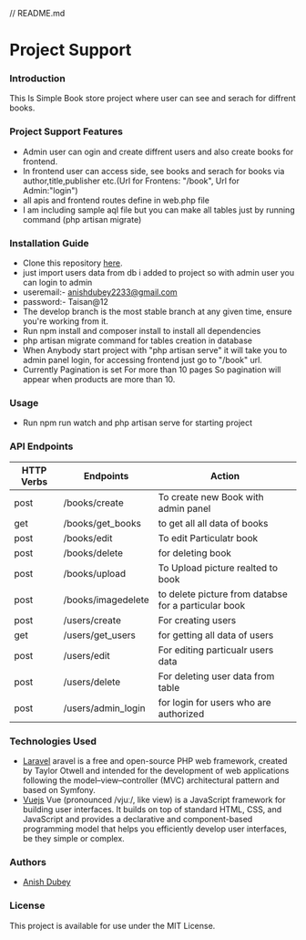 // README.md
# Project Support
### Introduction
This Is Simple Book store project where user can see and serach for diffrent books.
### Project Support Features
* Admin user can ogin and create diffrent users and also create books for frontend.
* In frontend user can access side, see books and serach for books via author,title,publisher etc.(Url for Frontens: "/book", Url for Admin:"login")
* all apis and frontend routes define in web.php file
* I am including sample aql file but you can make all tables just by running command (php artisan migrate)
### Installation Guide
* Clone this repository [here](https://github.com/anish3196/bookstore).
* just import users data from db i added to project so with admin user you can login to admin 
* useremail:- anishdubey2233@gmail.com 
* password:- Taisan@12
* The develop branch is the most stable branch at any given time, ensure you're working from it.
* Run npm install and composer install to install all dependencies
* php artisan migrate command for tables creation in database
* When Anybody start project with "php artisan serve" it will take you to admin panel login, for accessing frontend just go to "/book" url.
* Currently Pagination is set For more than 10 pages So pagination will appear when products are more than 10.
### Usage
* Run npm run watch and php artisan serve  for starting project
### API Endpoints
| HTTP Verbs | Endpoints | Action |
| --- | --- | --- |
|post| /books/create| To create new Book with admin panel
|get| /books/get_books| to get all all data of books
|post| /books/edit| To edit Particulatr book
|post| /books/delete| for deleting book
|post| /books/upload| To Upload picture realted to book
|post| /books/imagedelete| to delete picture from databse for a particular book
|post| /users/create| For creating users
|get| /users/get_users| for getting all data of users
|post| /users/edit| For editing particualr users data
|post| /users/delete| For deleting user data from table
|post| /users/admin_login| for login for users who are authorized
### Technologies Used

* [Laravel](https://laravel.com/docs/9.x) aravel is a free and open-source PHP web framework, created by Taylor Otwell and intended for the development of web applications following the model–view–controller (MVC) architectural pattern and based on Symfony.
* [Vuejs](https://vuejs.org/guide/introduction.html) Vue (pronounced /vjuː/, like view) is a JavaScript framework for building user interfaces. It builds on top of standard HTML, CSS, and JavaScript and provides a declarative and component-based programming model that helps you efficiently develop user interfaces, be they simple or complex.
### Authors
* [Anish Dubey](https://github.com/anish3196)
### License
This project is available for use under the MIT License.
